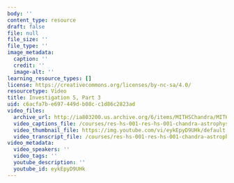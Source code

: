 ```yaml
---
body: ''
content_type: resource
draft: false
file: null
file_size: ''
file_type: ''
image_metadata:
  caption: ''
  credit: ''
  image-alt: ''
learning_resource_types: []
license: https://creativecommons.org/licenses/by-nc-sa/4.0/
resourcetype: Video
title: Investigation 5, Part 3
uid: c6acfa7b-e697-449d-b08c-c1d86c2823ad
video_files:
  archive_url: http://ia803200.us.archive.org/6/items/MITHSChandra/MITHS_chandra_5_03_300k.mp4
  video_captions_file: /courses/res-hs-001-res-hs-001-chandra-astrophysics-institute/eykEpyD9UHk_captions.webvtt
  video_thumbnail_file: https://img.youtube.com/vi/eykEpyD9UHk/default.jpg
  video_transcript_file: /courses/res-hs-001-res-hs-001-chandra-astrophysics-institute/eykEpyD9UHk_transcript.pdf
video_metadata:
  video_speakers: ''
  video_tags: ''
  youtube_description: ''
  youtube_id: eykEpyD9UHk
---
```

